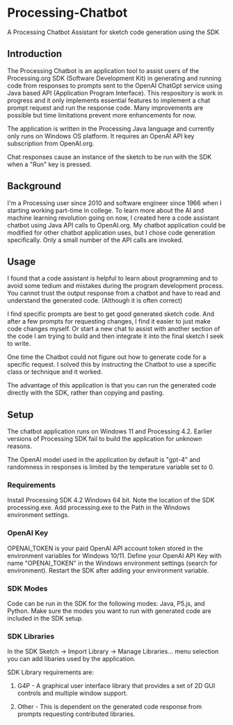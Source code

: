 # Processing-Chatbot
A Processing Chatbot Assistant for sketch code generation using the SDK

## Introduction
The Processing Chatbot is an application tool to assist users of the Processing.org SDK (Software Development Kit) 
in generating and running code from responses to
prompts sent to the OpenAI ChatGpt service using Java based API (Application Program Interface). 
This respository is work in progress and it only implements essential features to implement a chat prompt request
and run the response code. Many improvements are possible but time limitations prevent more enhancements for now.

The application is written in the Processing Java language and currently only runs on Windows OS platform. 
It requires an OpenAI API key subscription from OpenAI.org.

Chat responses cause an instance of the sketch to be run with the SDK when a "Run" key is pressed.

## Background
I'm a Processing user since 2010 and software engineer since 1966 when I starting working part-time in college.
To learn more about the AI and machine learning revolution going on now, I created here a code assistant chatbot using Java API calls to 
OpenAI.org. My chatbot application could be modified for other chatbot application uses, but I chose code generation specifically.
Only a small number of the API calls are invoked.

## Usage
I found that a code assistant is helpful to learn about programming and to avoid some tedium and mistakes during the program development process.
You cannot trust the output response from a chatbot and have to read and understand the generated code. (Although it is often correct)

I find specific prompts are best to get good generated sketch code. And after a few prompts for requesting changes, I find it easier
to just make code changes myself. Or start a new chat to assist with another section of the code I am trying to build and
then integrate it into the final sketch I seek to write.

One time the Chatbot could not figure out how to generate code for a specific request. I solved this by
instructing the Chatbot to use a specific class or technique and it worked.

The advantage of this application is that you can run the generated code directly with the SDK, rather than copying and pasting.

## Setup
The chatbot application runs on Windows 11 and Processing 4.2. 
Earlier versions of Processing SDK fail to build the application for unknown reasons.

The OpenAI model used in the application by default is "gpt-4" and 
randomness in responses is limited by the temperature variable set to 0.

### Requirements
Install Processing SDK 4.2 Windows 64 bit. Note the location of the SDK processing.exe.
Add processing.exe to the Path in the Windows environment settings.

### OpenAI Key
OPENAI_TOKEN is your paid OpenAI API account token stored in the environment variables for Windows 10/11.
Define your OpenAI API Key with name "OPENAI_TOKEN" in the Windows environment settings (search for environment).
Restart the SDK after adding your environment variable.

### SDK Modes
Code can be run in the SDK for the following modes: Java, P5.js, and Python.
Make sure the modes you want to run with generated code are included in the SDK setup.

### SDK Libraries 
In the SDK Sketch -> Import Library -> Manage Libraries... menu selection you can add libaries used by the application.

SDK Library requirements are:

1. G4P - A graphical user interface library that provides a set of 2D GUI controls and multiple window support.

2. Other - This is dependent on the generated code response from prompts requesting contributed libraries.
